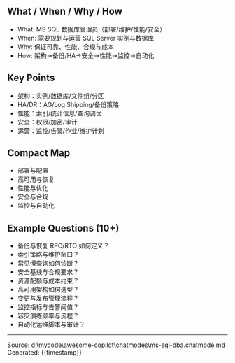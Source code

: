 ## What / When / Why / How

- What: MS SQL 数据库管理员（部署/维护/性能/安全）
- When: 需要规划与运营 SQL Server 实例与数据库
- Why: 保证可靠、性能、合规与成本
- How: 架构→备份/HA→安全→性能→监控→自动化

## Key Points

- 架构：实例/数据库/文件组/分区
- HA/DR：AG/Log Shipping/备份策略
- 性能：索引/统计信息/查询调优
- 安全：权限/加密/审计
- 运营：监控/告警/作业/维护计划

## Compact Map

- 部署与配置
- 高可用与恢复
- 性能与优化
- 安全与合规
- 监控与自动化

## Example Questions (10+)

- 备份与恢复 RPO/RTO 如何定义？
- 索引策略与维护窗口？
- 常见慢查询如何诊断？
- 安全基线与合规要求？
- 资源配额与成本约束？
- 高可用架构如何选型？
- 变更与发布管理流程？
- 监控指标与告警阈值？
- 容灾演练频率与流程？
- 自动化运维脚本与审计？

---
Source: d:\mycode\awesome-copilot\chatmodes\ms-sql-dba.chatmode.md
Generated: {{timestamp}}

